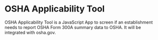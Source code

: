 # OSHA Applicability Tool
OSHA Applicability Tool is a JavaScript App to screen if an establishment needs to report OSHA Form 300A summary data to OSHA. It will be integrated with osha.gov.

